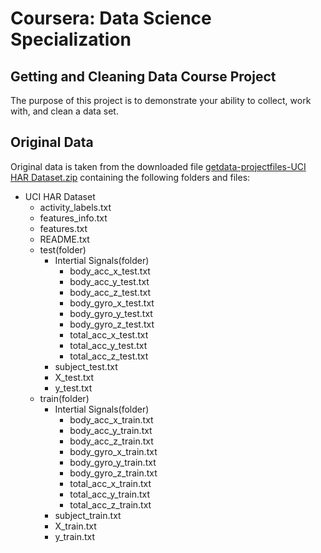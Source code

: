# Coursera: Data Science Specialization
## Getting and Cleaning Data Course Project
The purpose of this project is to demonstrate your ability to collect, work with, and clean a data set.

## Original Data
Original data is taken from the downloaded file [getdata-projectfiles-UCI HAR Dataset.zip](https://d396qusza40orc.cloudfront.net/getdata%2Fprojectfiles%2FUCI%20HAR%20Dataset.zip) containing the following folders and files:
* UCI HAR Dataset
  + activity_labels.txt
  + features_info.txt
  + features.txt
  + README.txt
  + test(folder)
    - Intertial Signals(folder)
      * body_acc_x_test.txt
      * body_acc_y_test.txt
      * body_acc_z_test.txt
      * body_gyro_x_test.txt
      * body_gyro_y_test.txt
      * body_gyro_z_test.txt
      * total_acc_x_test.txt
      * total_acc_y_test.txt
      * total_acc_z_test.txt
    - subject_test.txt
    - X_test.txt
    - y_test.txt
  + train(folder)
    - Intertial Signals(folder)
      * body_acc_x_train.txt
      * body_acc_y_train.txt
      * body_acc_z_train.txt
      * body_gyro_x_train.txt
      * body_gyro_y_train.txt
      * body_gyro_z_train.txt
      * total_acc_x_train.txt
      * total_acc_y_train.txt
      * total_acc_z_train.txt
    - subject_train.txt
    - X_train.txt
    - y_train.txt
